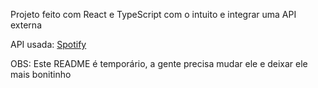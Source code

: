 Projeto feito com React e TypeScript com o intuito e integrar uma API externa

API usada: [Spotify](https://developer.spotify.com/documentation/web-api)

OBS: Este README é temporário, a gente precisa mudar ele e deixar ele mais bonitinho
